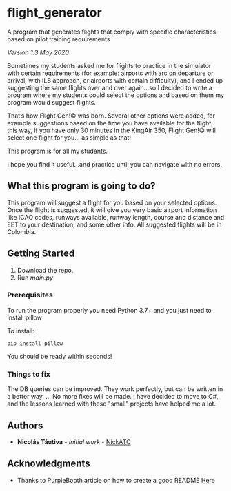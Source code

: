 # flight_generator
A program that generates flights that comply with specific characteristics based on pilot training requirements


*Version 1.3   May 2020*

Sometimes my students asked me for flights to practice in the simulator with certain requirements (for example: airports with arc on departure or arrival, with ILS approach, or airports with certain difficulty), and I ended up suggesting the same flights over and over again…so I decided to write a program where my students could select the options and based on them my program would suggest flights.

That’s how Flight Gen!© was born. Several other options were added, for example suggestions based on the time you have available for the flight, this way, if you have only 30 minutes in the KingAir 350, Flight Gen!© will select one flight for you… as simple as that!

This program is for all my students. 

I hope you find it useful…and practice until you can navigate with no errors.

## What this program is going to do?
This program will suggest a flight for you based on your selected options.
Once the flight is suggested, it will give you very basic airport information like ICAO codes, runways available, runway length, course and distance and EET to your destination, and some other info.
All suggested flights will be in Colombia.

## Getting Started

1.  Download the repo.
2.  Run *main.py*


### Prerequisites

To run the program properly you need Python 3.7+ and you just need to install pillow

To install:
```
pip install pillow
```
You should be ready within seconds!

### Things to fix
The DB queries can be improved.  They work perfectly, but can be written in a better way.
... No more fixes will be made.  I have decided to move to C#, and the lessons learned with these "small" projects have helped me a lot.

## Authors

* **Nicolás Táutiva** - *Initial work* - [NickATC](https://github.com/NickATC)

## Acknowledgments

* Thanks to PurpleBooth article on how to create a good README [Here](https://gist.githubusercontent.com/PurpleBooth/109311bb0361f32d87a2/raw/824da51d0763e6855c338cc8107b2ff890e7dd43/README-Template.md) 
